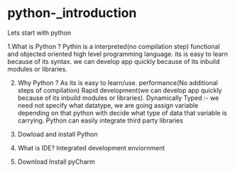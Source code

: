 # python-_introduction
Lets start with python

1.What is Python ?
Pythin is a interpreted(no compilation step) functional and objected oriented high level programming language.
its is easy to learn because of its syntax.
we can develop app quickly because of its inbuild modules or libraries.

2. Why Python ?
As its is easy to learn/use.
performance(No additional steps of compilation)
Rapid development(we can develop app quickly because of its inbuild modules or libraries).
Dynamically Typed :- we need not specify what datatype, we are going assign variable depending on that python with decide what type of data that variable is carrying.
Python can easily integrate third party libraries

3. Dowload and install Python
4. What is IDE? Integrated development enviornment
5. Download Install pyCharm
